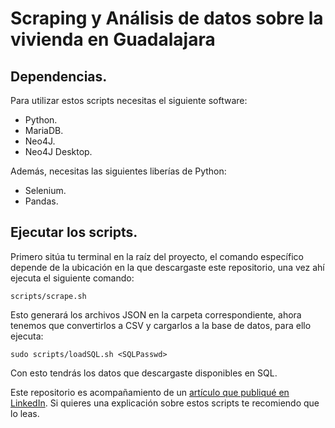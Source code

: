 # Scraping y Análisis de datos sobre la vivienda en Guadalajara
## Dependencias.
Para utilizar estos scripts necesitas el siguiente software:
- Python.
- MariaDB.
- Neo4J.
- Neo4J Desktop.
  
Además, necesitas las siguientes liberías de Python:
- Selenium.
- Pandas.
## Ejecutar los scripts.
Primero sitúa tu terminal en la raíz del proyecto, el comando específico depende de la ubicación en la que descargaste este repositorio, una vez ahí ejecuta el siguiente comando:
```console
scripts/scrape.sh
```
Esto generará los archivos JSON en la carpeta correspondiente, ahora tenemos que convertirlos a CSV y cargarlos a la base de datos, para ello ejecuta:
```console
sudo scripts/loadSQL.sh <SQLPasswd>
```
Con esto tendrás los datos que descargaste disponibles en SQL.

Este repositorio es acompañamiento de un [artículo que publiqué en LinkedIn](https://www.linkedin.com/pulse/analizando-la-crisis-inmobiliaria-en-guadalajara-con-y-axel-mnrpe). Si quieres una explicación sobre estos scripts te recomiendo que lo leas.

